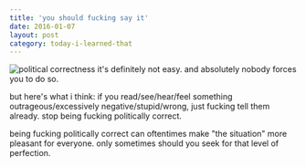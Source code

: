 ```yaml
---
title: 'you should fucking say it'
date: 2016-01-07
layout: post
category: today-i-learned-that
---
```


![political correctness](http://politicalmoll.com/wp-content/uploads/2015/06/Politically-Correct.jpg)
it's definitely not easy. and absolutely nobody forces you to do so.

but here's what i think: if you read/see/hear/feel something outrageous/excessively negative/stupid/wrong,
just fucking tell them already. stop being fucking politically correct.

being fucking politically correct can oftentimes make "the situation" more pleasant for everyone.
only sometimes should you seek for that level of perfection.
